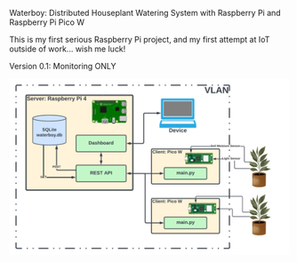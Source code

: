 Waterboy: Distributed Houseplant Watering System with Raspberry Pi and Raspberry Pi Pico W

This is my first serious Raspberry Pi project, and my first attempt at IoT outside of work... wish me luck!

Version 0.1: Monitoring ONLY

![waterboy v1](diagrams/waterboy_v1.png)
